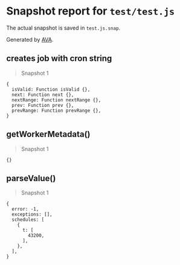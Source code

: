 # Snapshot report for `test/test.js`

The actual snapshot is saved in `test.js.snap`.

Generated by [AVA](https://avajs.dev).

## creates job with cron string

> Snapshot 1

    {
      isValid: Function isValid {},
      next: Function next {},
      nextRange: Function nextRange {},
      prev: Function prev {},
      prevRange: Function prevRange {},
    }

## getWorkerMetadata()

> Snapshot 1

    {}

## parseValue()

> Snapshot 1

    {
      error: -1,
      exceptions: [],
      schedules: [
        {
          t: [
            43200,
          ],
        },
      ],
    }
